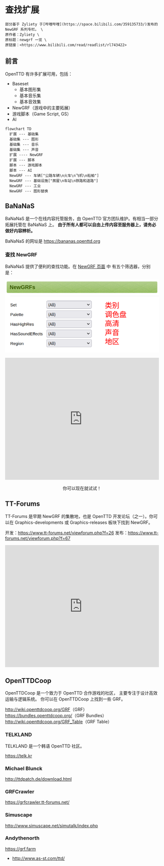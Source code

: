 # 查找扩展

```{note}
部分基于 Zyliety 于[哔哩哔哩](https://space.bilibili.com/359135733/)发布的 NewGRF 系列专栏。 \
原作者：Zyliety \
原标题：newgrf 一览 \
原链接：<https://www.bilibili.com/read/readlist/rl743422>
```

## 前言

OpenTTD 有许多扩展可用，包括：

- Baseset
  - 基本图形集
  - 基本音乐集
  - 基本音效集
- NewGRF（游戏中的主要拓展）
- 游戏脚本（Game Script, GS）
- AI

```{mermaid}
flowchart TD
  扩展 --- 基础集
  基础集 --- 图形
  基础集 --- 音乐
  基础集 --- 声音
  扩展 ---- NewGRF
  扩展 --- 脚本
  脚本 --- 游戏脚本
  脚本 --- AI
  NewGRF --- 车辆["公路车辆\n火车\n飞机\n船舶"]
  NewGRF --- 基础设施["房屋\n车站\n铁路和道路"]
  NewGRF --- 工业
  NewGRF --- 图形替换
```

## BaNaNaS

BaNaNaS 是一个在线内容托管服务，由 OpenTTD 官方团队维护。有相当一部分拓展托管在 BaNaNaS 上。
**由于所有人都可以自由上传内容至服务器上，请务必做好内容辨析。**

BaNaNaS 的网址是 <https://bananas.openttd.org>

### 查找 NewGRF

BaNaNaS 提供了便利的查找功能。在 [NewGRF 页面](https://bananas.openttd.org/package/newgrf) 中
有五个筛选器，分别是：

![alt text](image.png)

<!-- markdownlint-disable-next-line -->
<iframe width="100%" height="400px" src="https://bananas.openttd.org/package/newgrf?" frameborder="yes" framespacing="1"></iframe>

<!-- markdownlint-disable-next-line -->
<p style="text-align: center;">你可以现在就试试！</p>

## TT-Forums

TT-Forums 是早期 NewGRF 的集散地，也是 OpenTTD 开发论坛（之一）。你可以在 Graphics-developments 或 Graphics-releases 板块下找到 NewGRF。

开发：<https://www.tt-forums.net/viewforum.php?f=26>
发布：<https://www.tt-forums.net/viewforum.php?f=67>

<!-- markdownlint-disable-next-line -->
<iframe width="100%" height="400px" src="https://www.tt-forums.net/viewforum.php?f=26" frameborder="yes" framespacing="1"></iframe>

## OpenTTDCoop

OpenTTDCoop 是一个致力于 OpenTTD 合作游戏的社区，
主要专注于设计高效运输与逻辑系统。
你可以在 OpenTTDCoop 上找到一些 GRF。

<http://wiki.openttdcoop.org/GRF>（GRF）\
<https://bundles.openttdcoop.org/>（GRF Bundles）\
<http://wiki.openttdcoop.org/GRF_Table>（GRF Table）

### TELKLAND

TELKLAND 是一个韩语 OpenTTD 社区。

<https://telk.kr>

### Michael Blunck

<http://ttdpatch.de/download.html>

### GRFCrawler

<https://grfcrawler.tt-forums.net/>

### Simuscape

<http://www.simuscape.net/simutalk/index.php>

### Andythenorth

<https://grf.farm>

- <http://www.as-st.com/ttd/>
